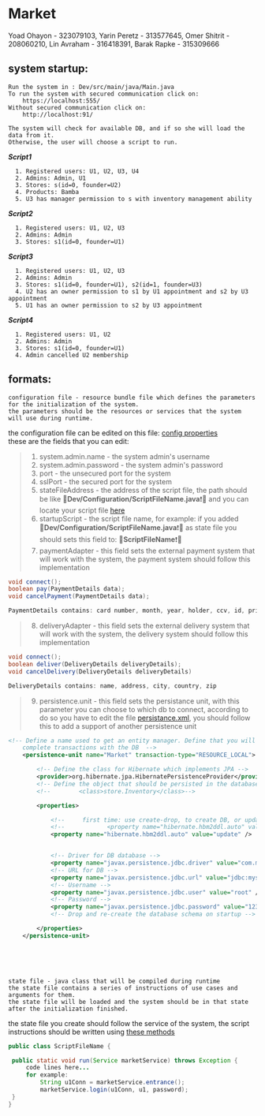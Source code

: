 # Market

Yoad Ohayon - 323079103,
Yarin Peretz - 313577645,
Omer Shitrit - 208060210,
Lin Avraham - 316418391,
Barak Rapke - 315309666

## system startup:
    Run the system in : Dev/src/main/java/Main.java
    To run the system with secured communication click on:
        https://localhost:555/
    Without secured communication click on:
        http://localhost:91/
    
    The system will check for available DB, and if so she will load the data from it.
    Otherwise, the user will choose a script to run.
   **_Script1_**
   
      1. Registered users: U1, U2, U3, U4
      2. Admins: Admin, U1
      3. Stores: s(id=0, founder=U2)
      4. Products: Bamba
      5. U3 has manager permission to s with inventory management ability
      
   **_Script2_**
   
      1. Registered users: U1, U2, U3
      2. Admins: Admin
      3. Stores: s1(id=0, founder=U1)
      
   **_Script3_**
   
      1. Registered users: U1, U2, U3
      2. Admins: Admin
      3. Stores: s1(id=0, founder=U1), s2(id=1, founder=U3)
      4. U2 has an owner permission to s1 by U1 appointment and s2 by U3 appointment
      5. U1 has an owner permission to s2 by U3 appointment
      
   **_Script4_**
   
      1. Registered users: U1, U2
      2. Admins: Admin
      3. Stores: s1(id=0, founder=U1)
      4. Admin cancelled U2 membership
      
   ## formats: 

    configuration file - resource bundle file which defines the parameters for the initialization of the system.
    the parameters should be the resources or services that the system will use during runtime.
    
   the configuration file can be edited on this file: [config properties](https://github.com/LinAvraham/Market/blob/main/Dev/Configuration/configurations.properties)  
   these are the fields that you can edit:  
   >1. system.admin.name - the system admin's username
   >2. system.admin.password - the system admin's password
   >3. port - the unsecured port for the system
   >4. sslPort - the secured port for the system
   >5. stateFileAddress - the address of the script file, the path should be like 🔴**Dev/Configuration/ScriptFileName.java**❗🔴 and you can locate your script file [here](https://github.com/LinAvraham/Market/blob/main/Dev/src/main/java/Configuration.java)
   >6. startupScript - the script file name, for example: if you added 🔴**Dev/Configuration/ScriptFileName.java**❗🔴 as state file you should sets this field to: 🔴**ScriptFileName**❗🔴
   >7. paymentAdapter - this field sets the external payment system that will work with the system, the payment system should follow this implementation
   ```java
   void connect();
   boolean pay(PaymentDetails data);
   void cancelPayment(PaymentDetails data);
   
   PaymentDetails contains: card number, month, year, holder, ccv, id, price
   ```
   >8. deliveryAdapter - this field sets the external delivery system that will work with the system, the delivery system should follow this implementation
   ```java
   void connect();
   boolean deliver(DeliveryDetails deliveryDetails);
   void cancelDelivery(DeliveryDetails deliveryDetails)
   
   DeliveryDetails contains: name, address, city, country, zip
   ```
   >9. persistence.unit - this field sets the persistance unit, with this parameter you can choose to which db to connect, according to do so you have to edit the file [persistance.xml](https://github.com/LinAvraham/Market/blob/main/Dev/src/main/resources/META-INF/persistence.xml), you should follow this to add a support of another persistence unit
```xml
<!-- Define a name used to get an entity manager. Define that you will
    complete transactions with the DB  -->
    <persistence-unit name="Market" transaction-type="RESOURCE_LOCAL">

        <!-- Define the class for Hibernate which implements JPA -->
        <provider>org.hibernate.jpa.HibernatePersistenceProvider</provider>
        <!-- Define the object that should be persisted in the database -->
        <!--        <class>store.Inventory</class>-->

        <properties>

            <!--     first time: use create-drop, to create DB, or update if DB already exist-->
            <!--            <property name="hibernate.hbm2ddl.auto" value="create-drop" />-->
            <property name="hibernate.hbm2ddl.auto" value="update" />


            <!-- Driver for DB database -->
            <property name="javax.persistence.jdbc.driver" value="com.mysql.cj.jdbc.Driver" />
            <!-- URL for DB -->
            <property name="javax.persistence.jdbc.url" value="jdbc:mysql://localhost:3306/mydb" />
            <!-- Username -->
            <property name="javax.persistence.jdbc.user" value="root" />
            <!-- Password -->
            <property name="javax.persistence.jdbc.password" value="1234" />
            <!-- Drop and re-create the database schema on startup -->

        </properties>
    </persistence-unit>
    
```
    
   <br><br>
   
    state file - java class that will be compiled during runtime
    the state file contains a series of instructions of use cases and arguments for them.
    the state file will be loaded and the system should be in that state after the initialization finished.
    
   the state file you create should follow the service of the system, the script instructions should be written using [these methods](https://github.com/omrigo13/TradingSystem/blob/main/Dev/src/main/java/service/TradingSystemService.java)
   
   ```java
   public class ScriptFileName {

    public static void run(Service marketService) throws Exception {
        code lines here...
        for example:
            String u1Conn = marketService.entrance();
            marketService.login(u1Conn, u1, password);
    }
}
```
